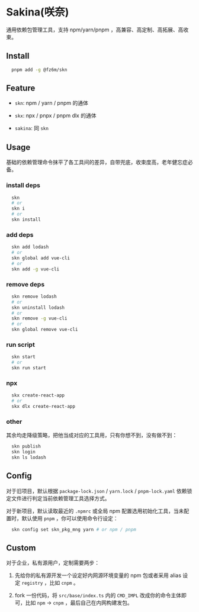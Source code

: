 # Sakina(咲奈)

通用依赖包管理工具，支持 npm/yarn/pnpm ，高兼容、高定制、高拓展、高收束。

## Install

```bash
  pnpm add -g @fz6m/skn
```

## Feature

 - `skn`: npm / yarn / pnpm 的通体

 - `skx`: npx / pnpx / pnpm dlx 的通体

 - `sakina`: 同 `skn`

## Usage

基础的依赖管理命令抹平了各工具间的差异，自带兜底，收束度高，老年健忘症必备。

### install deps

```bash
  skn
  # or
  skn i
  # or
  skn install
```

### add deps

```bash
  skn add lodash
  # or
  skn global add vue-cli
  # or
  skn add -g vue-cli
```

### remove deps

```bash
  skn remove lodash
  # or
  skn uninstall lodash
  # or
  skn remove -g vue-cli
  # or
  skn global remove vue-cli
```

### run script

```bash
  skn start
  # or
  skn run start
```

### npx

```bash
  skx create-react-app
  # or
  skx dlx create-react-app
```

### other

其余均走降级策略，把他当成对应的工具用，只有你想不到，没有做不到：

```bash
  skn publish
  skn login
  skn ls lodash
```

## Config

对于旧项目，默认根据 `package-lock.json` / `yarn.lock` / `pnpm-lock.yaml` 依赖锁定文件进行判定当前依赖管理工具选择方式。

对于新项目，默认读取最近的 `.npmrc` 或全局 npm 配置选用初始化工具，当未配置时，默认使用 `pnpm` ，你可以使用命令行设定：

```bash
  skn config set skn_pkg_mng yarn # or npm / pnpm
```

## Custom

对于企业，私有源用户，定制需要两步：

1. 先给你的私有源开发一个设定好内网源环境变量的 npm 包或者采用 alias 设定 `registry` ，比如 `cnpm` 。

2. fork 一份代码，将 `src/base/index.ts` 内的 `CMD_IMPL` 改成你的命令主体即可，比如 `npm` -> `cnpm` ，最后自己在内网构建发包。





